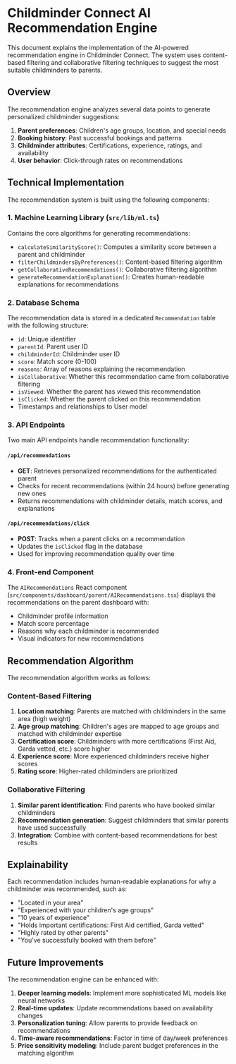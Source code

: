 # Childminder Connect AI Recommendation Engine

This document explains the implementation of the AI-powered recommendation engine in Childminder Connect. The system uses content-based filtering and collaborative filtering techniques to suggest the most suitable childminders to parents.

## Overview

The recommendation engine analyzes several data points to generate personalized childminder suggestions:

1. **Parent preferences**: Children's age groups, location, and special needs
2. **Booking history**: Past successful bookings and patterns
3. **Childminder attributes**: Certifications, experience, ratings, and availability
4. **User behavior**: Click-through rates on recommendations

## Technical Implementation

The recommendation system is built using the following components:

### 1. Machine Learning Library (`src/lib/ml.ts`)

Contains the core algorithms for generating recommendations:

- `calculateSimilarityScore()`: Computes a similarity score between a parent and childminder
- `filterChildmindersByPreferences()`: Content-based filtering algorithm
- `getCollaborativeRecommendations()`: Collaborative filtering algorithm
- `generateRecommendationExplanation()`: Creates human-readable explanations for recommendations

### 2. Database Schema

The recommendation data is stored in a dedicated `Recommendation` table with the following structure:

- `id`: Unique identifier
- `parentId`: Parent user ID
- `childminderId`: Childminder user ID
- `score`: Match score (0-100)
- `reasons`: Array of reasons explaining the recommendation
- `isCollaborative`: Whether this recommendation came from collaborative filtering
- `isViewed`: Whether the parent has viewed this recommendation
- `isClicked`: Whether the parent clicked on this recommendation
- Timestamps and relationships to User model

### 3. API Endpoints

Two main API endpoints handle recommendation functionality:

#### `/api/recommendations`

- **GET**: Retrieves personalized recommendations for the authenticated parent
- Checks for recent recommendations (within 24 hours) before generating new ones
- Returns recommendations with childminder details, match scores, and explanations

#### `/api/recommendations/click`

- **POST**: Tracks when a parent clicks on a recommendation
- Updates the `isClicked` flag in the database
- Used for improving recommendation quality over time

### 4. Front-end Component

The `AIRecommendations` React component (`src/components/dashboard/parent/AIRecommendations.tsx`) displays the recommendations on the parent dashboard with:

- Childminder profile information
- Match score percentage
- Reasons why each childminder is recommended
- Visual indicators for new recommendations

## Recommendation Algorithm

The recommendation algorithm works as follows:

### Content-Based Filtering

1. **Location matching**: Parents are matched with childminders in the same area (high weight)
2. **Age group matching**: Children's ages are mapped to age groups and matched with childminder expertise
3. **Certification score**: Childminders with more certifications (First Aid, Garda vetted, etc.) score higher
4. **Experience score**: More experienced childminders receive higher scores
5. **Rating score**: Higher-rated childminders are prioritized

### Collaborative Filtering

1. **Similar parent identification**: Find parents who have booked similar childminders
2. **Recommendation generation**: Suggest childminders that similar parents have used successfully
3. **Integration**: Combine with content-based recommendations for best results

## Explainability

Each recommendation includes human-readable explanations for why a childminder was recommended, such as:

- "Located in your area"
- "Experienced with your children's age groups"
- "10 years of experience"
- "Holds important certifications: First Aid certified, Garda vetted"
- "Highly rated by other parents"
- "You've successfully booked with them before"

## Future Improvements

The recommendation engine can be enhanced with:

1. **Deeper learning models**: Implement more sophisticated ML models like neural networks
2. **Real-time updates**: Update recommendations based on availability changes
3. **Personalization tuning**: Allow parents to provide feedback on recommendations
4. **Time-aware recommendations**: Factor in time of day/week preferences
5. **Price sensitivity modeling**: Include parent budget preferences in the matching algorithm 